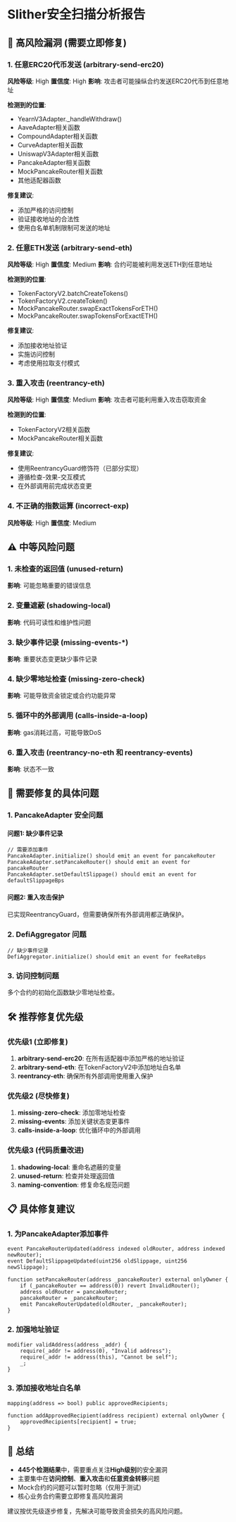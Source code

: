 # Slither安全扫描分析报告

## 🚨 高风险漏洞 (需要立即修复)

### 1. 任意ERC20代币发送 (arbitrary-send-erc20)
**风险等级**: High
**置信度**: High
**影响**: 攻击者可能操纵合约发送ERC20代币到任意地址

**检测到的位置**:
- YearnV3Adapter._handleWithdraw()
- AaveAdapter相关函数
- CompoundAdapter相关函数
- CurveAdapter相关函数
- UniswapV3Adapter相关函数
- PancakeAdapter相关函数
- MockPancakeRouter相关函数
- 其他适配器函数

**修复建议**:
- 添加严格的访问控制
- 验证接收地址的合法性
- 使用白名单机制限制可发送的地址

### 2. 任意ETH发送 (arbitrary-send-eth)
**风险等级**: High
**置信度**: Medium
**影响**: 合约可能被利用发送ETH到任意地址

**检测到的位置**:
- TokenFactoryV2.batchCreateTokens()
- TokenFactoryV2.createToken()
- MockPancakeRouter.swapExactTokensForETH()
- MockPancakeRouter.swapTokensForExactETH()

**修复建议**:
- 添加接收地址验证
- 实施访问控制
- 考虑使用拉取支付模式

### 3. 重入攻击 (reentrancy-eth)
**风险等级**: High
**置信度**: Medium
**影响**: 攻击者可能利用重入攻击窃取资金

**检测到的位置**:
- TokenFactoryV2相关函数
- MockPancakeRouter相关函数

**修复建议**:
- 使用ReentrancyGuard修饰符（已部分实现）
- 遵循检查-效果-交互模式
- 在外部调用前完成状态变更

### 4. 不正确的指数运算 (incorrect-exp)
**风险等级**: High
**置信度**: Medium

## ⚠️ 中等风险问题

### 1. 未检查的返回值 (unused-return)
**影响**: 可能忽略重要的错误信息

### 2. 变量遮蔽 (shadowing-local)
**影响**: 代码可读性和维护性问题

### 3. 缺少事件记录 (missing-events-*)
**影响**: 重要状态变更缺少事件记录

### 4. 缺少零地址检查 (missing-zero-check)
**影响**: 可能导致资金锁定或合约功能异常

### 5. 循环中的外部调用 (calls-inside-a-loop)
**影响**: gas消耗过高，可能导致DoS

### 6. 重入攻击 (reentrancy-no-eth 和 reentrancy-events)
**影响**: 状态不一致

## 🔧 需要修复的具体问题

### 1. PancakeAdapter 安全问题

#### 问题1: 缺少事件记录
```solidity
// 需要添加事件
PancakeAdapter.initialize() should emit an event for pancakeRouter
PancakeAdapter.setPancakeRouter() should emit an event for pancakeRouter
PancakeAdapter.setDefaultSlippage() should emit an event for defaultSlippageBps
```

#### 问题2: 重入攻击保护
已实现ReentrancyGuard，但需要确保所有外部调用都正确保护。

### 2. DefiAggregator 问题
```solidity
// 缺少事件记录
DefiAggregator.initialize() should emit an event for feeRateBps
```

### 3. 访问控制问题
多个合约的初始化函数缺少零地址检查。

## 🛠️ 推荐修复优先级

### 优先级1 (立即修复)
1. **arbitrary-send-erc20**: 在所有适配器中添加严格的地址验证
2. **arbitrary-send-eth**: 在TokenFactoryV2中添加地址白名单
3. **reentrancy-eth**: 确保所有外部调用使用重入保护

### 优先级2 (尽快修复)
1. **missing-zero-check**: 添加零地址检查
2. **missing-events**: 添加关键状态变更事件
3. **calls-inside-a-loop**: 优化循环中的外部调用

### 优先级3 (代码质量改进)
1. **shadowing-local**: 重命名遮蔽的变量
2. **unused-return**: 检查并处理返回值
3. **naming-convention**: 修复命名规范问题

## 📋 具体修复建议

### 1. 为PancakeAdapter添加事件
```solidity
event PancakeRouterUpdated(address indexed oldRouter, address indexed newRouter);
event DefaultSlippageUpdated(uint256 oldSlippage, uint256 newSlippage);

function setPancakeRouter(address _pancakeRouter) external onlyOwner {
    if (_pancakeRouter == address(0)) revert InvalidRouter();
    address oldRouter = pancakeRouter;
    pancakeRouter = _pancakeRouter;
    emit PancakeRouterUpdated(oldRouter, _pancakeRouter);
}
```

### 2. 加强地址验证
```solidity
modifier validAddress(address _addr) {
    require(_addr != address(0), "Invalid address");
    require(_addr != address(this), "Cannot be self");
    _;
}
```

### 3. 添加接收地址白名单
```solidity
mapping(address => bool) public approvedRecipients;

function addApprovedRecipient(address recipient) external onlyOwner {
    approvedRecipients[recipient] = true;
}
```

## 🎯 总结
- **445个检测结果**中，需要重点关注**High级别**的安全漏洞
- 主要集中在**访问控制**、**重入攻击**和**任意资金转移**问题
- Mock合约的问题可以暂时忽略（仅用于测试）
- 核心业务合约需要立即修复高风险漏洞

建议按优先级逐步修复，先解决可能导致资金损失的高风险问题。